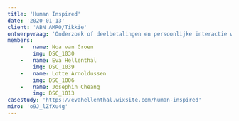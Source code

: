 ```yaml
---
title: 'Human Inspired'
date: '2020-01-13'
client: 'ABN AMRO/Tikkie'
ontwerpvraag: 'Onderzoek of deelbetalingen en persoonlijke interactie waardevol zijn voor de eindgebruiker en hoe dit zo effectief mogelijk verwerkt kan worden in het huidige Tikkie Check'
members:
    -   name: Noa van Groen
        img: DSC_1030
    -   name: Eva Hellenthal
        img: DSC_1039
    -   name: Lotte Arnoldussen
        img: DSC_1006
    -   name: Josephin Cheang
        img: DSC_1013
casestudy: 'https://evahellenthal.wixsite.com/human-inspired'
miro: 'o9J_lZfXu4g'
---
```




